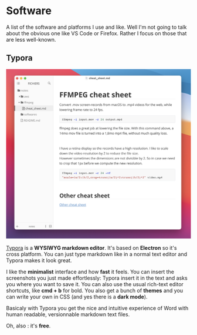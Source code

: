 # Software

A list of the software and platforms I use and like. Well I'm not going to talk about the obvious one like VS Code or Firefox. Rather I focus on those that are less well-known.

## Typora

![Typora](./images/typora.png)

[Typora](https://typora.io/) is a **WYSIWYG markdown editor**. It's based on **Electron** so it's cross platform.
You can just type markdown like in a normal text editor and Typora makes it look great.

I like the **minimalist** interface and how **fast** it feels. You can insert the screenshots you just made effortlessly: Typora insert it in the text and asks you where you want to save it. You can also use the usual rich-text editor shortcuts, like **cmd + b** for bold. You also get a bunch of **themes** and you can write your own in CSS (and yes there is a **dark mode**).

Basicaly with Typora you get the nice and intuitive experience of Word with human readable, versionnable markdown text files.

Oh, also : it's **free**.

